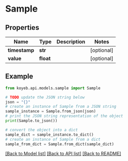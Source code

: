 # Sample


## Properties

Name | Type | Description | Notes
------------ | ------------- | ------------- | -------------
**timestamp** | **str** |  | [optional] 
**value** | **float** |  | [optional] 

## Example

```python
from koyeb.api.models.sample import Sample

# TODO update the JSON string below
json = "{}"
# create an instance of Sample from a JSON string
sample_instance = Sample.from_json(json)
# print the JSON string representation of the object
print(Sample.to_json())

# convert the object into a dict
sample_dict = sample_instance.to_dict()
# create an instance of Sample from a dict
sample_from_dict = Sample.from_dict(sample_dict)
```
[[Back to Model list]](../README.md#documentation-for-models) [[Back to API list]](../README.md#documentation-for-api-endpoints) [[Back to README]](../README.md)


